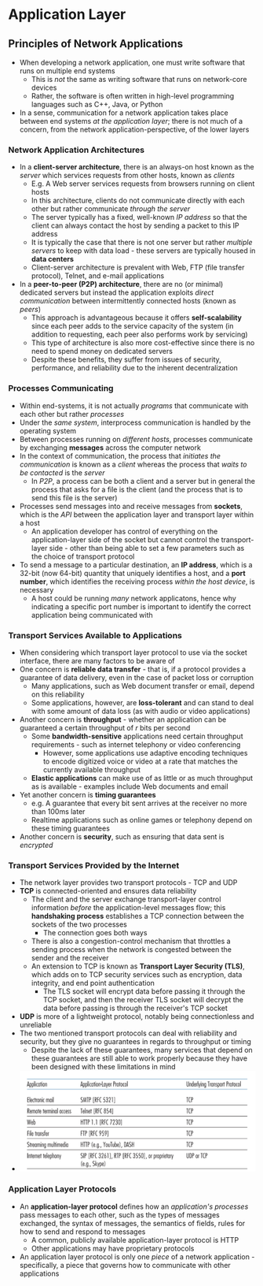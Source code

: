 # Application Layer
## Principles of Network Applications
- When developing a network application, one must write software that runs on multiple end systems
  - This is *not* the same as writing software that runs on network-core devices
  - Rather, the software is often written in high-level programming languages such as C++, Java, or Python
- In a sense, communication for a network application takes place between end systems *at the application layer*; there is not much of a concern, from the network application-perspective, of the lower layers
### Network Application Architectures
- In a **client-server architecture**, there is an always-on host known as the *server* which services requests from other hosts, known as *clients*
  - E.g. A Web server services requests from browsers running on client hosts
  - In this architecture, clients do not communicate directly with each other but rather communicate *through the server*
  - The server typically has a fixed, well-known *IP address* so that the client can always contact the host by sending a packet to this IP address
  - It is typically the case that there is not one server but rather *multiple servers* to keep with data load - these servers are typically housed in **data centers**
  - Client-server architecture is prevalent with Web, FTP (file transfer protocol), Telnet, and e-mail applications
- In a **peer-to-peer (P2P) architecture**, there are no (or minimal) dedicated servers but instead the application exploits *direct communication* between intermittently connected hosts (known as *peers*)
  - This approach is advantageous because it offers **self-scalability** since each peer adds to the service capacity of the system (in addition to requesting, each peer also performs work by servicing)
  - This type of architecture is also more cost-effective since there is no need to spend money on dedicated servers
  - Despite these benefits, they suffer from issues of security, performance, and reliability due to the inherent decentralization
### Processes Communicating
- Within end-systems, it is not actually *programs* that communicate with each other but rather *processes*
- Under the *same system*, interprocess communication is handled by the operating system
- Between processes running on *different hosts*, processes communicate by exchanging **messages** across the computer network
- In the context of communication, the process that *initiates the communication* is known as a *client* whereas the process that *waits to be contacted* is the *server*
  - In *P2P*, a process can be both a client and a server but in general the process that asks for a file is the client (and the process that is to send this file is the server)
- Processes send messages into and receive messages from **sockets**, which is the *API* between the application layer and transport layer within a host
  - An application developer has control of everything on the application-layer side of the socket but cannot control the transport-layer side - other than being able to set a few parameters such as the choice of transport protocol
- To send a message to a particular destination, an **IP address**, which is a 32-bit (now 64-bit) quantity that uniquely identifies a host, and a **port number**, which identifies the receiving process *within the host device*, is necessary
  - A host could be running *many* network applicatons, hence why indicating a specific port number is important to identify the correct application being communicated with
### Transport Services Available to Applications
- When considering which transport layer protocol to use via the socket interface, there are many factors to be aware of
- One concern is **reliable data transfer** - that is, if a protocol provides a guarantee of data delivery, even in the case of packet loss or corruption
  - Many applications, such as Web document transfer or email, depend on this reliability
  - Some applications, however, are **loss-tolerant** and can stand to deal with some amount of data loss (as with audio or video applications)
- Another concern is **throughput** - whether an application can be guaranteed a certain throughput of $r$ bits per second
  - Some **bandwidth-sensitive** applications need certain throughput requirements - such as internet telephony or video conferencing
    - However, some applications use adaptive encoding techniques to encode digitized voice or video at a rate that matches the currently available throughput
  - **Elastic applications** can make use of as little or as much throughput as is available - examples include Web documents and email
- Yet another concern is **timing guarantees**
  - e.g. A guarantee that every bit sent arrives at the receiver no more than 100ms later
  - Realtime applications such as online games or telephony depend on these timing guarantees
- Another concern is **security**, such as ensuring that data sent is *encrypted*
### Transport Services Provided by the Internet
- The network layer provides two transport protocols - TCP and UDP
- **TCP** is connected-oriented and ensures data reliability
  - The client and the server exchange transport-layer control information *before* the application-level messages flow; this **handshaking process** establishes a TCP connection between the sockets of the two processes
    - The connection goes both ways
  - There is also a congestion-control mechanism that throttles a sending process when the network is congested between the sender and the receiver
  - An extension to TCP is known as **Transport Layer Security (TLS)**, which adds on to TCP security services such as encryption, data integrity, and end point authentication
    - The TLS socket will encrypt data before passing it through the TCP socket, and then the receiver TLS socket will decrypt the data before passing is through the receiver's TCP socket
- **UDP** is more of a lightweight protocol, notably being connectionless and unreliable
- The two mentioned transport protocols can deal with reliability and security, but they give no guarantees in regards to throughput or timing
  - Despite the lack of these guarantees, many services that depend on these guarantees are still able to work properly because they have been designed with these limitations in mind
- ![Transport Protocols Used](./Images/Transport_Protocols_Used.png)
### Application Layer Protocols
- An **application-layer protocol** defines how an *application's processes* pass messages to each other, such as the types of messages exchanged, the syntax of messages, the semantics of fields, rules for how to send and respond to messages
  - A common, publicly available application-layer protocol is HTTP
  - Other applications may have proprietary protocols
- An application layer protocol is only one *piece* of a network application - specifically, a piece that governs how to communicate with other applications